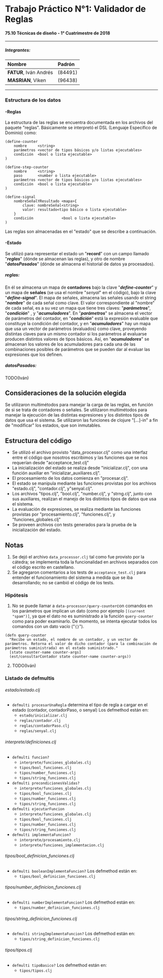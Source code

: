 # Trabajo Práctico N°1: Validador de Reglas
#### 75.10 Técnicas de diseño - 1° Cuatrimestre de 2018
---
##### **Integrantes:**
|Nombre|Padrón|
|:---|:---|
| **FATUR**, Iván Andrés | (84491) |
| **MASRIAN**, Viken     | (96438) |
---
### Estructura de los datos
#### -Reglas
La estructura de las reglas se encuentra documentada en los archivos del paquete "reglas". Básicamente se interpretó el DSL (Lenguaje Específico de Dominio) como:
```
(define-counter
    nombre     <string>
    parámetros <vector de tipos básicos y/o listas ejecutables>
    condición  <bool o lista ejecutable>
)
```
```
(define-step-counter
    nombre     <string>
    paso       <number o lista ejecutable>
    parámetros <vector de tipos básicos y/o listas ejecutables>
    condición  <bool o lista ejecutable>
)
```
```
(define-signal
    nombreSeñalYResultado <mapa>{
        clave: nombreSeñal<string>
        valor: resultado<tipo básico o lista ejecutable>
    }
    condición             <bool o lista ejecutable>
)
```
Las reglas son almacenadas en el "estado" que se describe a continuación.
#### -Estado
Se utilizó para representar el estado un "**record**" con un campo llamado "***reglas***" (dónde se almacenan las reglas), y otro de nombre "***datosPasados***" (dónde se almacena el historial de datos ya procesados).
##### reglas:
En él se almacena un mapa de **contadores** bajo la clave "***define-counter***" y un mapa de **señales** (se usa el nombre "*senyal*" en el código), bajo la clave "***define-signal***".
El mapa de señales, almacena las señales usando el string "***nombre***" de cada señal como clave. El valor correspondiente al "nombre" de cada señal, es a su vez un mapa que tiene tres claves: "***parámetros***", "***condición***" , y "***acumuladores***". En "***parámetros***" se almacena el vector de parámetros del contador, en "***condición***" está la expresión evaluable que constituye la condición del contador, y en "***acumuladores***" hay un mapa que usa un vector de parámetros (evaluados) como clave, proveyendo distintas claves para un mismo contador si los parámetros al evaluarse producen distintos valores de tipos básicos. Así, en "***acumuladores***" se almacenan los valores de los acumuladores para cada una de las combinaciones posibles de parámetros que se pueden dar al evaluar las expresiones que los definen.
##### datosPasados:
TODO(Iván)

## Consideraciones de la solución elegida
Se utilizaron multimétodos para manejar la carga de las reglas, en función de si se trata de contadores o señales.
Se utilizaron multimétodos para manejar la ejecución de las distintas expresiones y los distintos tipos de datos que usa el sistema.
Se utilizaron las funciones de clojure "[...]-in" a fin de "modificar" los estados, que son inmutables.

## Estructura del código
* Se utilizó el archivo provisto "data_processor.clj" como una interfaz entre el código que nosotros escribimos y las funciones que se nos requerían desde "acceptance_test.clj"
* La inicialización del estado se realiza desde "inicializar.clj", con una función auxiliar en "inicializar_auxiliares.clj".
* El procesamiento de los datos comienza en "procesar.clj".
* El estado se manipula mediante las funciones provistas por los archivos "estado.clj", "contador.clj", y"senyal.clj".
* Los archivos "tipos.clj", "bool.clj", "number.clj", y "strng.clj", junto con sus auxiliares, realizan el manejo de los distintos tipos de datos que usa el sistema.
* La evaluación de expresiones, se realiza mediante las funciones provistas por "procesamiento.clj", "funciones.clj", y "funciones_globales.clj"
* Se proveen archivos con tests generados para la prueba de la inicialización del estado.

## Notas
1. Se dejó el archivo `data_processor.clj` tal como fue provisto por la cátedra; se implementa toda la funcionalidad en archivos separados con el código escrito en castellano.
2. Se agregaron comentarios a los tests de `acceptance_test.clj` para entender el funcionamiento del sistema a medida que se iba desarrollando; no se cambió el código de los tests.
### Hipótesis
1) No se puede llamar a `data-processor/query-counter`con comandos en los parámetros que implican un dato (como por ejemplo `[(current "spam")]`, ya que el dato no es suministrado a la función `query-counter` como para poder examinarlo. De momento, se intenta ejecutar todos los comandos con un dato vacío ("`{}`").
```
(defn query-counter
  "Recibe un estado, el nombre de un contador, y un vector de parámetros. Retorna el valor de dicho contador (para la combinación de parámetros suministrada) en el estado suministrado."
  [state counter-name counter-args]
  (est/consultarContador state counter-name counter-args))
```
2) TODO(Iván)
### Listado de defmultis
###### estado/estado.clj
* `defmulti procesarUnaRegla` determina el tipo de regla a cargar en el estado (contador, contadorPaso, o senyal)
Los defmethod están en:
    * `estado/inicializar.clj`
    * `reglas/contador.clj`
    * `reglas/contadorPaso.clj`
    * `reglas/senyal.clj`
###### interprete/definiciones.clj
* `defmulti funcion?`
    * `interprete/funciones_globales.clj`
    * `tipos/bool_funciones.clj`
    * `tipos/number_funciones.clj`
    * `tipos/string_funciones.clj`
* `defmulti precondicionesValidas?`
    * `interprete/funciones_globales.clj`
    * `tipos/bool_funciones.clj`
    * `tipos/number_funciones.clj`
    * `tipos/string_funciones.clj`
* `defmulti ejecutarFuncion`
    * `interprete/funciones_globales.clj`
    * `tipos/bool_funciones.clj`
    * `tipos/number_funciones.clj`
    * `tipos/string_funciones.clj`
* `defmulti implementaFuncion?`
    * `interprete/procesamiento.clj`
    * `interprete/funciones_implementacion.clj`
###### tipos/bool_definicion_funciones.clj
* `defmulti booleanImplementaFuncion?`
Los defmethod están en:
    * `tipos/bool_definicion_funciones.clj`
###### tipos/number_definicion_funciones.clj
* `defmulti numberImplementaFuncion?`
Los defmethod están en:
    * `tipos/number_definicion_funciones.clj`
###### tipos/string_definicion_funciones.clj
* `defmulti stringImplementaFuncion?`
Los defmethod están en:
    * `tipos/string_definicion_funciones.clj`
###### tipos/tipos.clj
* `defmulti tipoBasico?`
Los defmethod están en:
    * `tipos/tipos.clj`
